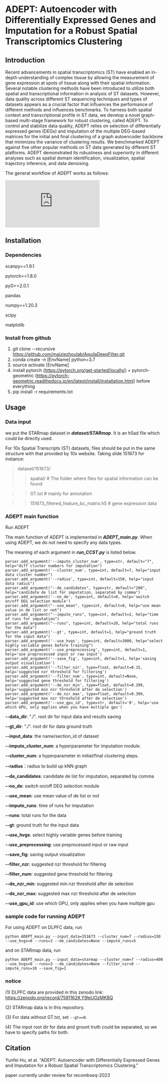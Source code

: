 # ADEPT: Autoencoder with Differentially Expressed Genes and Imputation for a Robust Spatial Transcriptomics Clustering

## Introduction 

Recent advancements in spatial transcriptomics (ST) have enabled an in-depth understanding of complex tissue by allowing the measurement of gene expression at spots of tissue along with their spatial information. Several notable clustering methods have been introduced to utilize both spatial and transcriptional information in analysis of ST datasets. However, data quality across different ST sequencing techniques and types of datasets appears as a crucial factor that influences the performance of different methods and influences benchmarks. To harness both spatial context and transcriptional profile in ST data, we develop a novel graph-based multi-stage framework for robust clustering, called ADEPT. To control and stabilize data quality, ADEPT relies on selection of differentially expressed genes (DEGs) and imputation of the multiple DEG-based matrices for the initial and final clustering of a graph autoencoder backbone that minimizes the variance of clustering results. We benchmarked ADEPT against five other popular methods on ST data generated by different ST platforms. ADEPT demonstrated its robustness and superiority in different analyses such as spatial domain identification, visualization, spatial trajectory inference, and data denoising.

The general workflow of ADEPT works as follows:

![image](https://github.com/maiziezhoulab/ADEPT/blob/main/adept_overview.pdf)

## Installation
### Dependencies
scanpy==1.9.1

pytorch==1.8.0

pyG==2.0.1

pandas

numpy==1.20.3

scipy

matplolib

### Install from github
1. git clone --recursive https://github.com/maiziezhoulab/AquilaDeepFilter.git
2. conda create -n [EnvName] python=3.7
3. source activate [EnvName]
4. install pytorch (https://pytorch.org/get-started/locally/) + pytorch-geometric (https://pytorch-geometric.readthedocs.io/en/latest/install/installation.html) before everything
5. pip install -r requirements.txt

## Usage

### Data input

we put the STARmap dataset in ***dataset/STARmap***. It is an h5ad file which could be directly used.

For 10x Spatial Transcripts (ST) datasets, files should be put in the same structure with that provided by 10x website. Taking slide 151673 for instance:

> dataset/151673/ 
  >> spatial/  # The folder where files for spatial information can be found 
  
  >> GT.txt # mainly for annotation
  
  >> 151673_filtered_feature_bc_matrix.h5 # gene expression data

### ADEPT main function

Run ADEPT 

The main function of ADEPT is implemented in ***ADEPT_main.py***. When using ADEPT, we do not need to specify any data types. 

The meaning of each argument in ***run_CCST.py*** is listed below.

    parser.add_argument('--impute_cluster_num', type=str, default="7", help="diff cluster numbers for imputation")
    parser.add_argument('--cluster_num', type=int, default=7, help="input data cluster number")
    parser.add_argument('--radius', type=int, default=150, help="input data radius")
    parser.add_argument("--de_candidates", type=str, default="200", help="candidate de list for imputation, separated by comma")
    parser.add_argument('--no_de', type=int, default=0, help='switch on/off DEG selection module')
    parser.add_argument("--use_mean", type=int, default=0, help="use mean value in de list or not")
    parser.add_argument("--impute_runs", type=int, default=2, help="time of runs for imputation")
    parser.add_argument("--runs", type=int, default=20, help="total runs for the data")
    parser.add_argument('--gt', type=int, default=1, help="ground truth for the input data")
    parser.add_argument('--use_hvgs', type=int, default=3000, help="select highly variable genes before training")
    parser.add_argument('--use_preprocessing', type=int, default=1, help='use preprocessed input or raw input')
    parser.add_argument('--save_fig', type=int, default=1, help='saving output visualization')
    parser.add_argument('--filter_nzr', type=float, default=0.15, help='suggested nzr threshold for filtering')
    parser.add_argument('--filter_num', type=int, default=None, help='suggested gene threshold for filtering')
    parser.add_argument('--de_nzr_min', type=float, default=0.299, help='suggested min nzr threshold after de selection')
    parser.add_argument('--de_nzr_max', type=float, default=0.399, help='suggested max nzr threshold after de selection')
    parser.add_argument('--use_gpu_id', type=str, default='0', help='use which GPU, only applies when you have multiple gpu')

**--data_dir**: "./". root dir for input data and results saving

**--gt_dir**: "./". root dir for data ground truth

**--input_data**: the name/section_id of dataset

**--impute_cluster_num**: a hyperparameter for imputation module.  

**--cluster_num**: a hyperparameter in initial/final clustering steps.  

**--radius**：radius to build up kNN graph

**--de_candidates**: candidate de list for imputation, separated by comma

**--no_de**: switch on/off DEG selection module

**--use_mean**: use mean value of de list or not

**--impute_runs**: time of runs for imputation

**--runs**: total runs for the data

**--gt**: ground truth for the input data

**--use_hvgs**: select highly variable genes before training

**--use_preprocessing**: use preprocessed input or raw input

**--save_fig**: saving output visualization

**--filter_nzr**: suggested nzr threshold for filtering

**--filter_num**: suggested gene threshold for filtering

**--de_nzr_min**: suggested min nzr threshold after de selection

**--de_nzr_max**: suggested max nzr threshold after de selection

**--use_gpu_id**: use which GPU, only applies when you have multiple gpu



### sample code for running ADEPT

 
For using ADEPT on DLPFC data, run

 `python ADEPT_main.py --input_data=151673 --cluster_num=7 --radius=150 --use_hvgs=0 --runs=3 --de_candidates=None --impute_runs=5` 
 
 and on STARmap data, run
 
 `python ADEPT_main.py --input_data=starmap --cluster_num=7 --radius=400 --use_hvgs=0 --runs=3 --de_candidates=None --filter_nzr=0 --impute_runs=10 --save_fig=1`
 

### notice

(1) DLPFC data are provided in this zenodo link: https://zenodo.org/record/7591162#.Y9leUOzMKBQ 

(2) STARmap data is in this repository.

(3) For data without GT.txt, set  `--gt==0`.

(4) The input root dir for data and grount truth could be separated, so we have to specify paths for both.

<!-- All results are saved in the results folder. We provide our results in the folder ***results*** for taking further analysis. 

(1) The cell clustering labels are saved in ***types.txt***, where the first column refers to cell index, and the last column refers to cell cluster label. 

(3) The spatial distribution of cells within each batch are illustrated in ***.png*** files.  -->


Citation
--------
Yunfei Hu, et al. "ADEPT: Autoencoder with Differentially Expressed Genes and Imputation for a Robust Spatial Transcriptomics Clustering."

paper currently under review for recombseq-2023


